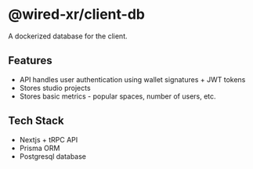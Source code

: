 # @wired-xr/client-db

A dockerized database for the client.

## Features

- API handles user authentication using wallet signatures + JWT tokens
- Stores studio projects
- Stores basic metrics - popular spaces, number of users, etc.

## Tech Stack

- Nextjs + tRPC API
- Prisma ORM
- Postgresql database
